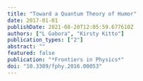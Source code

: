 ```yaml
---
title: "Toward a Quantum Theory of Humor"
date: 2017-01-01
publishDate: 2021-08-20T12:05:59.677610Z
authors: ["L Gabora", "Kirsty Kitto"]
publication_types: ["2"]
abstract: ""
featured: false
publication: "*Frontiers in Physics*"
doi: "10.3389/fphy.2016.00053"
---
```


